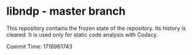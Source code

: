 # libndp - master branch

This repository contains the frozen state of the repository.
Its history is cleared. It is used only for static code
analysis with Codacy.

Commit Time: 1716961743